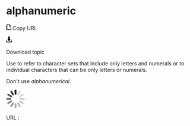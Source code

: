 # alphanumeric

![Copy URL](media/alphanumeric/Copy.png)
Copy URL

![Download](media/alphanumeric/Download.png)

Download topic

Use
to refer to character sets that include only letters and numerals or to
individual characters that can be only letters or numerals.

Don't use *alphanumerical*.

![In progress](media/alphanumeric/activity-large.gif)

URL :
